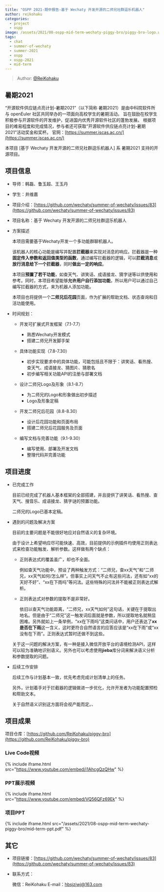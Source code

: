 ```yaml
---
title: "OSPP 2021-期中报告-基于 Wechaty 开发开源的二师兄社群逗乐机器人"
author: reikohaku
categories:
  - project
  - ospp
image: /assets/2021/08-ospp-mid-term-wechaty-piggy-bro/piggy-bro-logo.webp
tags:
  - chat
  - summer-of-wechaty
  - summer-2021
  - ospp
  - ospp-2021
  - mid-term
---
```


> Author: [@ReiKohaku](https://github.com/ReiKohaku)

## 暑期2021

“开源软件供应链点亮计划-暑期2021”（以下简称 暑期2021）是由中科院软件所与 openEuler 社区共同举办的一项面向高校学生的暑期活动。
旨在鼓励在校学生积极参与开源软件的开发维护，促进国内优秀开源软件社区的蓬勃发展。
根据项目的难易程度和完成情况，参与者还可获取“开源软件供应链点亮计划-暑期2021”活动奖金和奖杯。
官网：[https://summer.iscas.ac.cn/](https://summer.iscas.ac.cn/)

本项目 [基于 Wechaty 开发开源的二师兄社群逗乐机器人] 系 暑期2021 支持的开源项目。

## 项目信息

* 导师：韩磊、鲁玉超、王玉丹
* 学生：井维嘉
* 项目介绍：[https://github.com/wechaty/summer-of-wechaty/issues/83](https://github.com/wechaty/summer-of-wechaty/issues/83)



* 项目名称：基于 Wechaty 开发开源的二师兄社群逗乐机器人

* 方案描述

  本项目需要基于Wechaty开发一个多功能群聊机器人。

  该机器人的核心功能是编写并配置**拦截器**来实现对消息的响应。拦截器是一种**固定传入参数和返回值类型的函数**，通过编写拦截器的逻辑，可以**拦截消息**或**放行消息给下一个拦截器**，同时**做出一定的响应**。

  本项目**预置了若干功能**，如查天气、讲笑话、成语接龙、猜字谜等以供使用和参考。同时，本项目希望能够**允许用户自行添加功能**，所以用户可以通过自己编写拦截器的方式，来为机器人添加功能。

  本项目也将提供一个**二师兄后花园**页面，作为扩展的帮助文档、状态查询和日活功能使用。

* 时间规划：

  - 开发可扩展式开发框架（7.1-7.7）
    - 熟悉Wechaty开发模式
    - 搭建二师兄开发脚手架
  - 具体功能实现（7.8-7.30）
    - 初步实现要求中的具体功能，可能包括且不限于：讲笑话、看热搜、查天气、成语接龙、猜图片、猜歌名
    - 初步编写相关功能API的注册与部署文档

  - 设计二师兄Logo及形象（8.1-8.7）
    - 为二师兄的Logo和形象做出初步描述
    - Logo及形象定稿
  - 开发二师兄后花园（8.8-8.30）
    - 设计后花园功能和页面布局
    - 搭建二师兄后花园服务及页面

  - 编写文档与完善功能（9.1-9.30）
    - 编写使用、部署及开发文档
    - 整理代码并完善功能

## 项目进度

* 已完成工作

  目前已经完成了机器人基本框架的全部搭建，并且提供了讲笑话、看热搜、查天气、搜音乐、成语接龙、猜字谜的预置功能。

  二师兄的Logo已基本定稿。

* 遇到的问题及解决方案

  目前的主要问题是不能很好地应对自然语义的复杂环境。

  由于设计上希望响应尽可能快速、高效，目前提供的示例插件均使用正则表达式来检查功能触发、解析参数。这样做有两个缺点：

  * 正则表达式的覆盖虽广，却也不全面。

    例如查天气功能中，预设了两种触发方式：“二师兄，查xx天气”和“二师兄，xx天气如何/怎么样”。但事实上问天气不止有这些问法，还有如“xx的天好不好”、“xx在下雨吗”等问法。这些特殊的问法并不能被正则表达式解析。

  * 正则表达式对参数的提取不是非常好。

    依旧以查天气功能距离，“二师兄，xx天气如何”这句话，关键在于提取出地名。但是由于“二师兄”这一触发词后面就是参数，所以提取地名就稍显困难。另外就如上一条举例，“xx在下雨吗”这类问话中，用户还表达了**xx是否在下雨**这一含义，这时更符合自然语言的应答应该是“xx在下雨”或“xx没有在下雨”。正则表达式暂时还做不到这些。

  关于这一问题的解决方案，有一种是接入微信开放平台的语境检测API，这样可以较为准确地识别语义。另外也可以考虑使用**jieba**库分词来解决语义分析和参数提取的问题。

* 后续工作安排

  后续工作与计划基本一致，优先考虑完成计划清单上的任务。
  
  另外，计划着手对于拦截器的逻辑做进一步优化，允许开发者为功能配置预检和帮助文本。
  
  关于自然语义识别这方面将会视产能而定。、

## 项目成果

项目仓库：[https://github.com/ReiKohaku/piggy-bro](https://github.com/ReiKohaku/piggy-bro)

### Live Code视频

{% include iframe.html src="https://www.youtube.com/embed/i1AhcgQzQHw" %}

### PPT展示视频

{% include iframe.html src="https://www.youtube.com/embed/VQ56QFz69Ek" %}

### 项目PPT

{% include iframe.html src="/assets/2021/08-ospp-mid-term-wechaty-piggy-bro/mid-term-ppt.pdf" %}

## 其它

* 项目链接：[https://github.com/wechaty/summer-of-wechaty/issues/83](https://github.com/wechaty/summer-of-wechaty/issues/83)

* 联系方式：

  微信：ReiKohaku
  E-mail：hbsjzjwj@163.com

